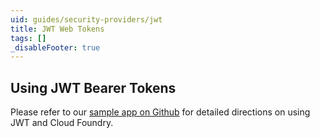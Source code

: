 ```yaml
---
uid: guides/security-providers/jwt
title: JWT Web Tokens
tags: []
_disableFooter: true
---
```


## Using JWT Bearer Tokens

Please refer to our [sample app on Github](https://github.com/SteeltoeOSS/Samples/tree/main/Security/src/CloudFoundryJwtAuthentication) for detailed directions on using JWT and Cloud Foundry.
